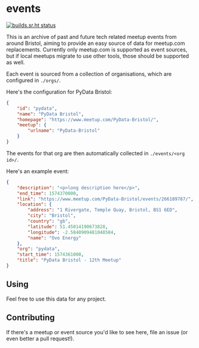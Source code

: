 events
======

[![builds.sr.ht status](https://builds.sr.ht/~kragniz/bristol-events.svg)](https://builds.sr.ht/~kragniz/bristol-events?)

This is an archive of past and future tech related meetup events from around
Bristol, aiming to provide an easy source of data for meetup.com replacements.
Currently only meetup.com is supported as event sources, but if local meetups
migrate to use other tools, those should be supported as well.

Each event is sourced from a collection of organisations, which are configured
in `./orgs/`.

Here's the configuration for PyData Bristol:

```json
{
    "id": "pydata",
    "name": "PyData Bristol",
    "homepage": "https://www.meetup.com/PyData-Bristol/",
    "meetup": {
        "urlname": "PyData-Bristol"
    }
}
```

The events for that org are then automatically collected in `./events/<org id>/`.

Here's an example event:

```json
{
    "description": "<p>long description here</p>",
    "end_time": 1574370000,
    "link": "https://www.meetup.com/PyData-Bristol/events/266189787/",
    "location": {
        "address": "1 Rivergate, Temple Quay, Bristol, BS1 6ED",
        "city": "Bristol",
        "country": "gb",
        "latitude": 51.45014190673828,
        "longitude": -2.5840909481048584,
        "name": "Ovo Energy"
    },
    "org": "pydata",
    "start_time": 1574361000,
    "title": "PyData Bristol - 12th Meetup"
}
```

Using
-----

Feel free to use this data for any project.

Contributing
------------

If there's a meetup or event source you'd like to see here, file an issue (or
even better a pull request!).
